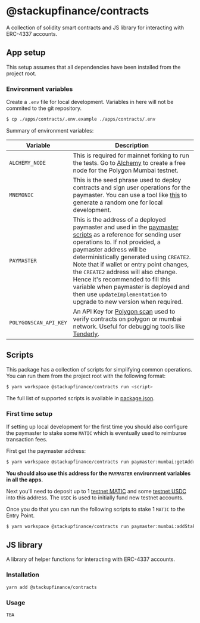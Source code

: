 # @stackupfinance/contracts

A collection of solidity smart contracts and JS library for interacting with ERC-4337 accounts.

## App setup

This setup assumes that all dependencies have been installed from the project root.

### Environment variables

Create a `.env` file for local development. Variables in here will not be commited to the git repository.

```bash
$ cp ./apps/contracts/.env.example ./apps/contracts/.env
```

Summary of environment variables:

| Variable              | Description                                                                                                                                                                                                                                                                                                                                                                                                                                                                            |
| --------------------- | -------------------------------------------------------------------------------------------------------------------------------------------------------------------------------------------------------------------------------------------------------------------------------------------------------------------------------------------------------------------------------------------------------------------------------------------------------------------------------------- |
| `ALCHEMY_NODE`        | This is required for mainnet forking to run the tests. Go to [Alchemy](https://www.alchemy.com/) to create a free node for the Polygon Mumbai testnet.                                                                                                                                                                                                                                                                                                                                 |
| `MNEMONIC`            | This is the seed phrase used to deploy contracts and sign user operations for the paymaster. You can use a tool like [this](https://iancoleman.io/bip39) to generate a random one for local development.                                                                                                                                                                                                                                                                               |
| `PAYMASTER`           | This is the address of a deployed paymaster and used in the [paymaster scripts](./scripts/paymaster) as a reference for sending user operations to. If not provided, a paymaster address will be deterministically generated using `CREATE2`. Note that if wallet or entry point changes, the `CREATE2` address will also change. Hence it's recommended to fill this variable when paymaster is deployed and then use `updateImplementation` to upgrade to new version when required. |
| `POLYGONSCAN_API_KEY` | An API Key for [Polygon scan](https://polygonscan.com/) used to verify contracts on polygon or mumbai network. Useful for debugging tools like [Tenderly](https://dashboard.tenderly.co/explorer).                                                                                                                                                                                                                                                                                     |

## Scripts

This package has a collection of scripts for simplifying common operations. You can run them from the project root with the following format:

```bash
$ yarn workspace @stackupfinance/contracts run <script>
```

The full list of supported scripts is available in [package.json](./package.json).

### First time setup

If setting up local development for the first time you should also configure the paymaster to stake some `MATIC` which is eventually used to reimburse transaction fees.

First get the paymaster address:

```bash
$ yarn workspace @stackupfinance/contracts run paymaster:mumbai:getAddress
```

**You should also use this address for the `PAYMASTER` environment variables in all the apps.**

Next you'll need to deposit up to 1 [testnet MATIC](https://faucet.polygon.technology/) and some [testnet USDC](https://mumbai.polygonscan.com/address/0x1480376ab166eb712cf944592d215ece0d47f268#writeContract) into this address. The `USDC` is used to initially fund new testnet accounts.

Once you do that you can run the following scripts to stake 1 `MATIC` to the Entry Point.

```bash
$ yarn workspace @stackupfinance/contracts run paymaster:mumbai:addStake
```

## JS library

A library of helper functions for interacting with ERC-4337 accounts.

### Installation

```bash
yarn add @stackupfinance/contracts
```

### Usage

```
TBA
```
